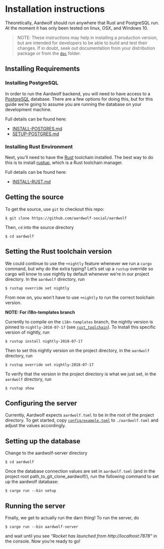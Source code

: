 # Installation instructions

Theoretically, Aardwolf should run anywhere that Rust and PostgreSQL
run. At the moment it has only been tested on linux, OSX, and Windows 10.

> NOTE: These instructions may help in installing a production version, but are
intended for developers to be able to build and test their changes. If in doubt,
seek out documentation from your distribution package or from the [`doc`](doc) folder.

## Installing Requirements

### Installing PostgreSQL
In order to run the Aardwolf backend, you will need to have access to a
[PostgreSQL](https://www.postgresql.org/) database. There are a few options for doing this, but for
this guide we’re going to assume you are running the database on your
development machine.

Full details can be found here:

- [INSTALL-POSTGRES.md](/doc/INSTALL-POSTGRES.md)
- [SETUP-POSTGRES.md](/doc/SETUP-POSTGRES.md)

### Installing Rust Environment

Next, you’ll need to have the [Rust](https://rust-lang.org/) toolchain
installed. The best way to do this is to install
[rustup](https://rustup.rs), which is a Rust toolchain manager.

Full details can be found here:

- [INSTALL-RUST.md](/doc/INSTALL-RUST.md)

## Getting the source

To get the source, use `git` to checkout this repo:

    $ git clone https://github.com/aardwolf-social/aardwolf

Then, `cd` into the source directory

    $ cd aardwolf

## Setting the Rust toolchain version

We could continue to use the `+nightly` feature whenever we run a
`cargo` command, but why do the extra typing? Let’s set up a `rustup`
override so cargo will know to use nightly by default whenever we’re in
our project directory. In the `aardwolf` directory, run

    $ rustup override set nightly

From now on, you won't have to use `+nightly` to run the correct
toolchain version.

__NOTE: For i18n-templates branch__

Currently to compile on the `i18n-templates` branch, the nightly version is pinned to `nightly-2018-07-17` (see [`rust_toolchain`](rust_toolchain)). To Install this specific version of nightly, run

    $ rustup install nightly-2018-07-17

Then to set this nightly version on the project directory, in the `aardwolf` directory, run

    $ rustup override set nightly-2018-07-17

To verify that the version in the project directory is what we just set, in the `aardwolf` directory, run

    $ rustup show

## Configuring the server

Currently, Aardwolf expects `aardwolf.toml` to be in the root of the project
directory. To get started, copy
[`config/example.toml`](config/example.toml) to
`./aardwolf.toml` and adjust the values accordingly. 

## Setting up the database

Change to the aardwolf-server directory

    $ cd aardwolf

Once the database connection values are set in `aardwolf.toml` (and in the project root path_to_git_clone_aardwolf/), run the
following command to set up the aardwolf database:

    $ cargo run --bin setup

## Running the server

Finally, we get to actually run the darn thing! To run the server, do

    $ cargo run --bin aardwolf-server

and wait until you see *“Rocket has launched from http://localhost:7878“*
in the console. Now you’re ready to go!
